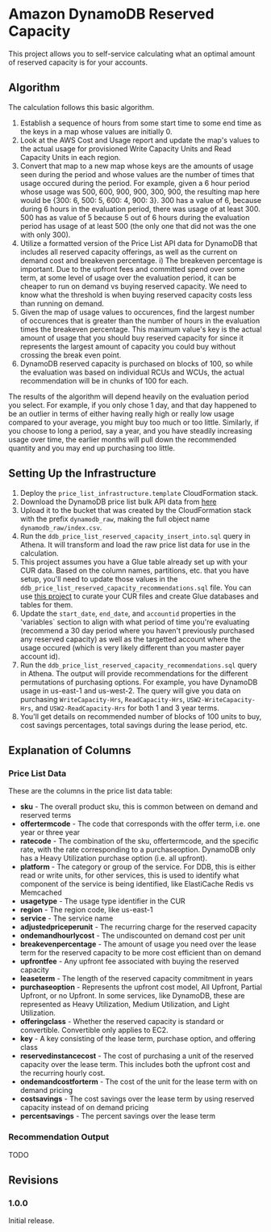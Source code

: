 # Amazon DynamoDB Reserved Capacity
This project allows you to self-service calculating what an optimal amount of reserved capacity is for your accounts.

## Algorithm
The calculation follows this basic algorithm. 

1) Establish a sequence of hours from some start time to some end time as the keys in a map whose values are initially 0.
2) Look at the AWS Cost and Usage report and update the map's values to the actual usage for provisioned Write Capacity Units and Read Capacity Units in each region.
3) Convert that map to a new map whose keys are the amounts of usage seen during the period and whose values are the number of times that usage occured during the period. For example, given a 6 hour period whose usage was 500, 600, 900, 900, 300, 900, the resulting map here would be {300: 6, 500: 5, 600: 4, 900: 3}. 300 has a value of 6, because during 6 hours in the evaluation period, there was usage of at least 300. 500 has as value of 5 because 5 out of 6 hours during the evaluation period has usage of at least 500 (the only one that did not was the one with only 300).
4) Utilize a formatted version of the Price List API data for DynamoDB that includes all reserved capacity offerings, as well as the current on demand cost and breakeven percentage.
   i) The breakeven percentage is important. Due to the upfront fees and committed spend over some term, at some level of usage over the evaluation period, it can be cheaper to run on demand vs buying reserved capacity. We need to know what the threshold is when buying reserved capacity costs less than running on demand.
5) Given the map of usage values to occurences, find the largest number of occurences that is greater than the number of hours in the evaluation times the breakeven percentage. This maximum value's key is the actual amount of usage that you should buy reserved capacity for since it represents the largest amount of capacity you could buy without crossing the break even point.
6) DynamoDB reserved capacity is purchased on blocks of 100, so while the evaluation was based on individual RCUs and WCUs, the actual recommendation will be in chunks of 100 for each.

The results of the algorithm will depend heavily on the evaluation period you select. For example, if you only chose 1 day, and that day happened to be an outlier in terms of either having really high or really low usage compared to your average, you might buy too much or too little. Similarly, if you choose to long a period, say a year, and you have steadily increasing usage over time, the earlier months will pull down the recommended quantity and you may end up purchasing too little.

## Setting Up the Infrastructure

1) Deploy the `price_list_infrastructure.template` CloudFormation stack.
2) Download the DynamoDB price list bulk API data from [here](https://pricing.us-east-1.amazonaws.com/offers/v1.0/aws/AmazonDynamoDB/current/index.csv)
3) Upload it to the bucket that was created by the CloudFormation stack with the prefix `dynamodb_raw`, making the full object name `dynamodb_raw/index.csv`.
4) Run the `ddb_price_list_reserved_capacity_insert_into.sql` query in Athena. It will transform and load the raw price list data for use in the calculation.
5) This project assumes you have a Glue table already set up with your CUR data. Based on the column names, partitions, etc. that you have setup, you'll need to update those values in the `ddb_price_list_reserved_capacity_recommendations.sql` file. You can use [this project](https://github.com/bamcis-io/AWSCURManager) to curate your CUR files and create Glue databases and tables for them. 
6) Update the `start_date`, `end_date`, and `accountid` properties in the 'variables` section to align with what period of time you're evaluating (recommend a 30 day period where you haven't previously purchased any reserved capacity) as well as the targetted account where the usage occured (which is very likely different than you master payer account id).
7) Run the `ddb_price_list_reserved_capacity_recommendations.sql` query in Athena. The output will provide recommendations for the different permutations of purchasing options. For example, you have DynamoDB usage in us-east-1 and us-west-2. The query will give you data on purchasing `WriteCapacity-Hrs`, `ReadCapacity-Hrs`, `USW2-WriteCapacity-Hrs`, and `USW2-ReadCapacity-Hrs` for both 1 and 3 year terms.
8) You'll get details on recommended number of blocks of 100 units to buy, cost savings percentages, total savings during the lease period, etc.

## Explanation of Columns

### Price List Data
These are the columns in the price list data table:

- **sku** - The overall product sku, this is common between on demand and reserved terms
- **offertermcode** - The code that corresponds with the offer term, i.e. one year or three year
- **ratecode**  - The combination of the sku, offertermcode, and the specific rate, with the rate corresponding to a purchaseoption. DynamoDB only has a Heavy Utilization purchase option (i.e. all upfront).
- **platform** - The category or group of the service. For DDB, this is either read or write units, for other services, this is used to identify what component of the service is being identified, like ElastiCache Redis vs Memcached
- **usagetype** - The usage type identifier in the CUR
- **region** - The region code, like us-east-1
- **service** - The service name
- **adjustedpriceperunit** - The recurring charge for the reserved capacity
- **ondemandhourlycost** - The undiscounted on demand cost per unit
- **breakevenpercentage** - The amount of usage you need over the lease term for the reserved capacity to be more cost efficient than on demand
- **upfrontfee** - Any upfront fee associated with buying the reserved capacity
- **leaseterm** - The length of the reserved capacity commitment in years
- **purchaseoption** - Represents the upfront cost model, All Upfront, Partial Upfront, or no Upfront. In some services, like DynamoDB, these are represented as Heavy Utilization, Medium Utilization, and Light Utilization.
- **offeringclass** - Whether the reserved capacity is standard or convertible. Convertible only applies to EC2.
- **key** - A key consisting of the lease term, purchase option, and offering class
- **reservedinstancecost** - The cost of purchasing a unit of the reserved capacity over the lease term. This includes both the upfront cost and the recurring hourly cost.
- **ondemandcostforterm** - The cost of the unit for the lease term with on demand pricing
- **costsavings** - The cost savings over the lease term by using reserved capacity instead of on demand pricing
- **percentsavings** - The percent savings over the lease term

### Recommendation Output
TODO

## Revisions

### 1.0.0
Initial release.
